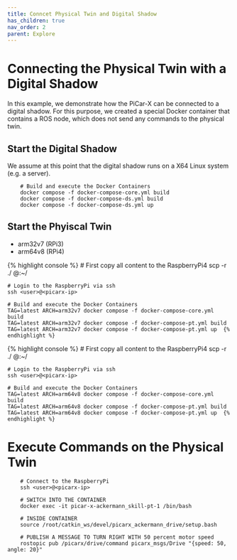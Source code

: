 ```yaml
---
title: Conncet Physical Twin and Digital Shadow
has_children: true
nav_order: 2
parent: Explore
---
```


<link rel="stylesheet" href="{{ site.baseurl }}{% link assets/css/tabs.css %}">
<script src="{{ site.baseurl }}{% link assets/js/tabs.js %}"> </script>

# Connecting the Physical Twin with a Digital Shadow
In this example, we demonstrate how the PiCar-X can be connected to a digital shadow. For this purpose, we created a special Docker container that contains a ROS node, which does not send any commands to the physical twin.

## Start the Digital Shadow
We assume at this point that the digital shadow runs on a X64 Linux system (e.g. a server).

```console
    # Build and execute the Docker Containers
    docker compose -f docker-compose-core.yml build 
    docker compose -f docker-compose-ds.yml build 
    docker compose -f docker-compose-ds.yml up
```


## Start the Phyiscal Twin
<div class="tab-container" id="activaterpi">
  <ul class="tab-list">
    <li class="tab active" data-tab="tab3-1">arm32v7 (RPi3)</li>
    <li class="tab" data-tab="tab3-2">arm64v8 (RPi4)</li>
  </ul>
  <div class="tab-content active" id="tab3-1">
  {% highlight console %}
    # First copy all content to the RaspberryPi4
    scp -r ./ <user>@<picarx-ip>:~/

    # Login to the RaspberryPi via ssh
    ssh <user>@<picarx-ip>

    # Build and execute the Docker Containers
    TAG=latest ARCH=arm32v7 docker compose -f docker-compose-core.yml build 
    TAG=latest ARCH=arm32v7 docker compose -f docker-compose-pt.yml build 
    TAG=latest ARCH=arm32v7 docker compose -f docker-compose-pt.yml up  {% endhighlight %}
  </div>
  <div class="tab-content" id="tab3-2">
  {% highlight console %}
    # First copy all content to the RaspberryPi4
    scp -r ./ <user>@<picarx-ip>:~/

    # Login to the RaspberryPi via ssh
    ssh <user>@<picarx-ip>

    # Build and execute the Docker Containers
    TAG=latest ARCH=arm64v8 docker compose -f docker-compose-core.yml build 
    TAG=latest ARCH=arm64v8 docker compose -f docker-compose-pt.yml build 
    TAG=latest ARCH=arm64v8 docker compose -f docker-compose-pt.yml up  {% endhighlight %}  
  </div>
</div>

# Execute Commands on the Physical Twin
```console
    # Connect to the RaspberryPi
    ssh <user>@<picarx-ip>

    # SWITCH INTO THE CONTAINER
    docker exec -it picar-x-ackermann_skill-pt-1 /bin/bash

    # INSIDE CONTAINER
    source /root/catkin_ws/devel/picarx_ackermann_drive/setup.bash

    # PUBLISH A MESSAGE TO TURN RIGHT WITH 50 percent motor speed
    rostopic pub /picarx/drive/command picarx_msgs/Drive "{speed: 50, angle: 20}"
```